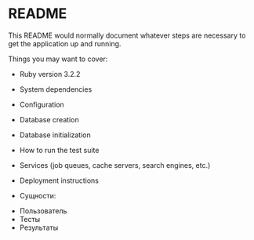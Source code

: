 # README

This README would normally document whatever steps are necessary to get the
application up and running.

Things you may want to cover:

* Ruby version 3.2.2

* System dependencies

* Configuration

* Database creation

* Database initialization

* How to run the test suite

* Services (job queues, cache servers, search engines, etc.)

* Deployment instructions

* Сущности:
- Пользователь
- Тесты
- Результаты
